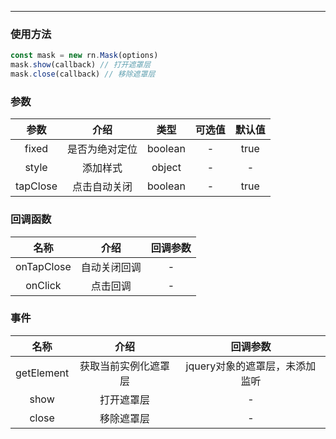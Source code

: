 --------------------
### 使用方法

````javascript
const mask = new rn.Mask(options)
mask.show(callback) // 打开遮罩层
mask.close(callback) // 移除遮罩层

````

### 参数

| 参数      |    介绍 | 类型  | 可选值 | 默认值 |
| :--: | :--:| :--:|:--:   | :--: |
| fixed  | 是否为绝对定位 |  boolean   | - | true |
| style  | 添加样式 |  object   | - | - |
| tapClose  | 点击自动关闭 |  boolean   | - | true |


### 回调函数

| 名称      |    介绍 |   回调参数 |
| :--: | :--:|  :--: |
| onTapClose  | 自动关闭回调 |  -  |
| onClick  | 点击回调 |  -  |

### 事件
| 名称      |    介绍 |   回调参数 |
| :--: | :--:|  :--: |
| getElement  | 获取当前实例化遮罩层 |  jquery对象的遮罩层，未添加监听  |
| show  | 打开遮罩层 |  -  |
| close  | 移除遮罩层 |  -  |
